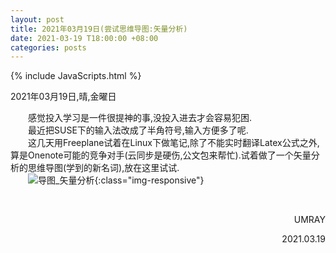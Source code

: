 ```yaml
---
layout: post
title: 2021年03月19日(尝试思维导图:矢量分析)
date: 2021-03-19 T18:00:00 +08:00
categories: posts
---
```


{% include JavaScripts.html %}

2021年03月19日,晴,金曜日  
  
&emsp;&emsp;感觉投入学习是一件很提神的事,没投入进去才会容易犯困.  
&emsp;&emsp;最近把SUSE下的输入法改成了半角符号,输入方便多了呢.  
&emsp;&emsp;这几天用Freeplane试着在Linux下做笔记,除了不能实时翻译Latex公式之外,算是Onenote可能的竞争对手(云同步是硬伤,公文包来帮忙).试着做了一个矢量分析的思维导图(学到的新名词),放在这里试试.  
&emsp;&emsp;![导图_矢量分析](/include/20210319/0.矢量分析.png){:class="img-responsive"}

&emsp;&emsp;
<p align="right">UMRAY</p>
<p align="right">2021.03.19</p>
